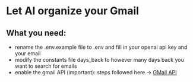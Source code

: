 # Let AI organize your Gmail

## What you need:
- rename the .env.example file to .env and fill in your openai api key and your email
- modify the constants file days_back to however many days back you want to search for emails
- enable the gmail API (important): steps followed here -> [GMail API](https://developers.google.com/gmail/api/quickstart/python#authorize_credentials_for_a_desktop_application)
